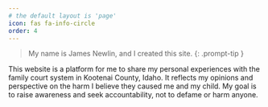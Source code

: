 ```yaml
---
# the default layout is 'page'
icon: fas fa-info-circle
order: 4
---
```


> My name is James Newlin, and I created this site.
{: .prompt-tip }

This website is a platform for me to share my personal experiences with the family court system in Kootenai County, Idaho. It reflects my opinions and perspective on the harm I believe they caused me and my child. My goal is to raise awareness and seek accountability, not to defame or harm anyone.
